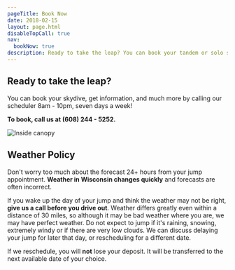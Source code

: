 ```yaml
---
pageTitle: Book Now
date: 2018-02-15
layout: page.html
disableTopCall: true
nav:
  bookNow: true
description: Ready to take the leap? You can book your tandem or solo skydive, get information, and much more by calling our scheduler 8am - 10pm, seven days a week at (608) 244 - 5252!
---
```


## Ready to take the leap?

You can book your skydive, get information, and much more by calling our scheduler 8am - 10pm, seven days a week!

__To book, call us at (608) 244 - 5252.__

<img data-src="../img/inside-canopy.jpg" alt="Inside canopy" class="full-width">

## Weather Policy

Don't worry too much about the forecast 24+ hours from your jump appointment. __Weather in Wisconsin changes quickly__ and forecasts are often incorrect.

If you wake up the day of your jump and think the weather may not be right, __give us a call before you drive out__.  Weather differs greatly even within a distance of 30 miles, so although it may be bad weather where you are, we may have perfect weather.  Do not expect to jump if it's raining, snowing, extremely windy or if there are very low clouds.  We can discuss delaying your jump for later that day, or rescheduling for a different date.

If we reschedule, you will __not__ lose your deposit.  It will be transferred to the next available date of your choice.
